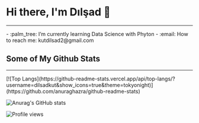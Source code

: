 # Hi there, I'm Dılşad 👋
<hr>
- :palm_tree: I’m currently learning Data Science with Phyton
- :email: How to reach me: kutdilsad2@gmail.com

## Some of My Github Stats
<hr>
[![Top Langs](https://github-readme-stats.vercel.app/api/top-langs/?username=dilsadkut&show_icons=true&theme=tokyonight)](https://github.com/anuraghazra/github-readme-stats)

![Anurag's GitHub stats](https://github-readme-stats.vercel.app/api?username=dilsadkut&show_icons=true&theme=tokyonight)

![Profile views](https://komarev.com/ghpvc/?username=dilsadkut&color=blue)


